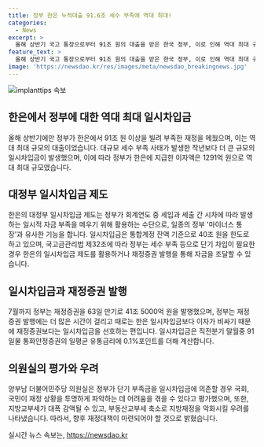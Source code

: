 ```yaml
---
title: 정부 한은 누적대출 91.6조 세수 부족에 역대 최대!
categories:
  - News
excerpt: >
  올해 상반기 국고 통장으로부터 91조 원의 대출을 받은 한국 정부, 이로 인해 역대 최대 규모의 세수 부족이 발생하고, 1300억 원의 이자를 납부했다. 이는 한은의 일시차입금 제도를 통한 것으로, 정부는 71조 7000억 원을 상환하였으나 19조 9000억 원이 대출잔액으로 남아있다. 양부남 의원실은 이러한 금융활동이 국가 재정에 부정적인 영향을 미칠 수 있다고 우려하고 있다.
feature_text: >
  올해 상반기 국고 통장으로부터 91조 원의 대출을 받은 한국 정부, 이로 인해 역대 최대 규모의 세수 부족이 발생하고, 1300억 원의 이자를 납부했다. 이는 한은의 일시차입금 제도를 통한 것으로, 정부는 71조 7000억 원을 상환하였으나 19조 9000억 원이 대출잔액으로 남아있다. 양부남 의원실은 이러한 금융활동이 국가 재정에 부정적인 영향을 미칠 수 있다고 우려하고 있다.
image: 'https://newsdao.kr/res/images/meta/newsdao_breakingnews.jpg'
---
```


<p><img src="https://newsdao.kr/res/images/meta/newsdao_breakingnews.jpg" alt="implanttips 속보" /></p>

<h2 data-ke-size="size26">한은에서 정부에 대한 역대 최대 일시차입금</h2>

<p data-ke-size="size16">올해 상반기에만 정부가 한은에서 91조 원 이상을 빌려 부족한 재정을 메웠으며, 이는 역대 최대 규모의 대출이었습니다. 대규모 세수 부족 사태가 발생한 작년보다 더 큰 규모의 일시차입금이 발생했으며, 이에 따라 정부가 한은에 지급한 이자액은 1291억 원으로 역대 최대 규모였습니다.</p>

<h2 data-ke-size="size26">대정부 일시차입금 제도</h2>

<p data-ke-size="size16">한은의 대정부 일시차입금 제도는 정부가 회계연도 중 세입과 세출 간 시차에 따라 발생하는 일시적 자금 부족을 메우기 위해 활용하는 수단으로, 일종의 정부 '마이너스 통장'과 유사한 기능을 합니다. 일시차입금은 통합계정 잔액 기준으로 40조 원을 한도로 하고 있으며, 국고금관리법 제32조에 따라 정부는 세수 부족 등으로 단기 차입이 필요한 경우 한은의 일시차입금 제도를 활용하거나 재정증권 발행을 통해 자금을 조달할 수 있습니다.</p>

<h2 data-ke-size="size26">일시차입금과 재정증권 발행</h2>

<p data-ke-size="size16">7월까지 정부는 재정증권을 63일 만기로 41조 5000억 원을 발행했으며, 정부는 재정증권 발행에는 더 많은 시간이 걸리고 때로는 한은 일시차입금보다 이자가 비싸기 때문에 재정증권보다는 일시차입금을 선호하는 편입니다. 일시차입금은 직전분기 말월중 91일물 통화안정증권의 일평균 유통금리에 0.1%포인트를 더해 계산합니다.</p>

<h2 data-ke-size="size26">의원실의 평가와 우려</h2>

<p data-ke-size="size16">양부남 더불어민주당 의원실은 정부가 단기 부족금을 일시차입금에 의존할 경우 국회, 국민이 재정 상황을 투명하게 파악하는 데 어려움을 겪을 수 있다고 평가했으며, 또한, 지방교부세가 대폭 감액될 수 있고, 부동산교부세 축소로 지방재정을 악화시킬 우려를 나타냈습니다. 따라서, 향후 재정대책이 마련되어야 할 것으로 밝혔습니다.</p>
실시간 뉴스 속보는, <a href="https://newsdao.kr" rel="dofollow">https://newsdao.kr</a>


